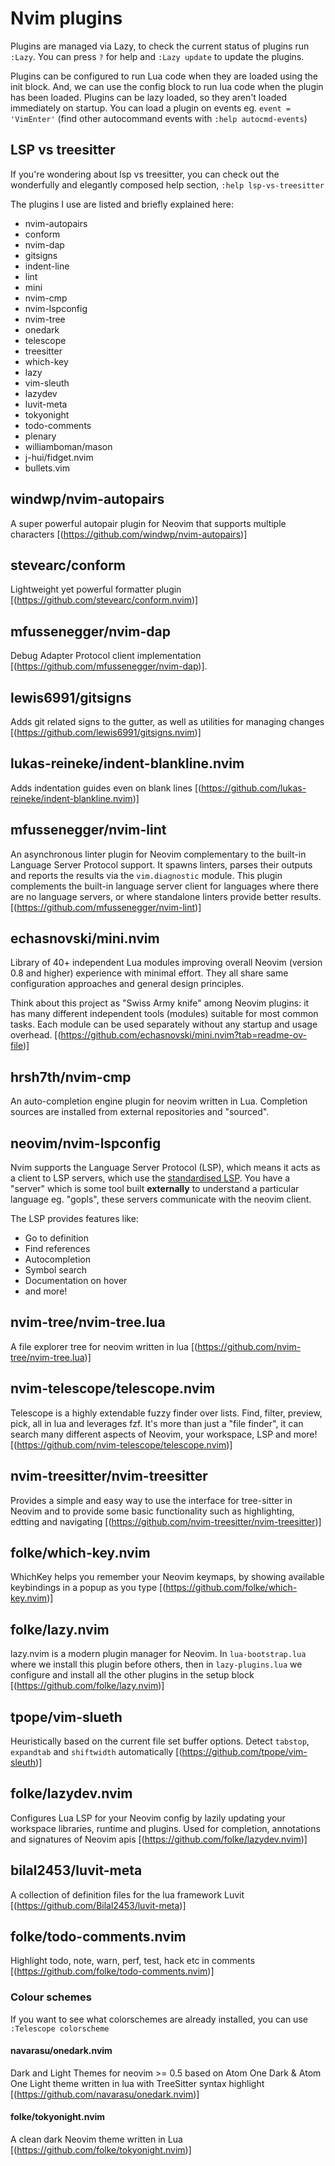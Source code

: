 # Nvim plugins

Plugins are managed via Lazy, to check the current status of plugins run `:Lazy`. You can press `?` for help and `:Lazy update` to update the plugins.

Plugins can be configured to run Lua code when they are loaded using the init block. And, we can use the config block to run lua code when the plugin has been loaded. Plugins can be lazy loaded, so they aren't loaded immediately on startup. You can load a plugin on events eg. `event = 'VimEnter'` (find other autocommand events with `:help autocmd-events`)

## LSP vs treesitter

If you're wondering about lsp vs treesitter, you can check out the wonderfully and elegantly composed help section, `:help lsp-vs-treesitter`

The plugins I use are listed and briefly explained here:

- nvim-autopairs
- conform
- nvim-dap
- gitsigns
- indent-line
- lint
- mini
- nvim-cmp
- nvim-lspconfig
- nvim-tree
- onedark
- telescope
- treesitter
- which-key
- lazy
- vim-sleuth
- lazydev
- luvit-meta
- tokyonight
- todo-comments
- plenary
- williamboman/mason
- j-hui/fidget.nvim
- bullets.vim

## windwp/nvim-autopairs

A super powerful autopair plugin for Neovim that supports multiple characters [(https://github.com/windwp/nvim-autopairs)]

## stevearc/conform

Lightweight yet powerful formatter plugin [(https://github.com/stevearc/conform.nvim)]

## mfussenegger/nvim-dap

Debug Adapter Protocol client implementation [(https://github.com/mfussenegger/nvim-dap)].

## lewis6991/gitsigns

Adds git related signs to the gutter, as well as utilities for managing changes [(https://github.com/lewis6991/gitsigns.nvim)]

## lukas-reineke/indent-blankline.nvim

Adds indentation guides even on blank lines [(https://github.com/lukas-reineke/indent-blankline.nvim)]

## mfussenegger/nvim-lint

An asynchronous linter plugin for Neovim complementary to the built-in Language Server Protocol support. It spawns linters, parses their outputs and reports the results via the `vim.diagnostic` module. This plugin complements the built-in language server client for languages where there are no language servers, or where standalone linters provide better results.
[(https://github.com/mfussenegger/nvim-lint)]

## echasnovski/mini.nvim

Library of 40+ independent Lua modules improving overall Neovim (version 0.8 and higher) experience with minimal effort. They all share same configuration approaches and general design principles.

Think about this project as "Swiss Army knife" among Neovim plugins: it has many different independent tools (modules) suitable for most common tasks. Each module can be used separately without any startup and usage overhead. [(https://github.com/echasnovski/mini.nvim?tab=readme-ov-file)]

## hrsh7th/nvim-cmp

An auto-completion engine plugin for neovim written in Lua. Completion sources are installed from external repositories and "sourced".

## neovim/nvim-lspconfig

Nvim supports the Language Server Protocol (LSP), which means it acts as a client to LSP servers, which use the [standardised LSP](https://microsoft.github.io/language-server-protocol/). You have a "server" which is some tool built **externally** to understand a particular language eg. "gopls", these servers communicate with the neovim client.

The LSP provides features like:

- Go to definition
- Find references
- Autocompletion
- Symbol search
- Documentation on hover
- and more!

## nvim-tree/nvim-tree.lua

A file explorer tree for neovim written in lua [(https://github.com/nvim-tree/nvim-tree.lua)]

## nvim-telescope/telescope.nvim

Telescope is a highly extendable fuzzy finder over lists. Find, filter, preview, pick, all in lua and leverages fzf. It's more than just a "file finder", it can search many different aspects of Neovim, your workspace, LSP and more! [(https://github.com/nvim-telescope/telescope.nvim)]

## nvim-treesitter/nvim-treesitter

Provides a simple and easy way to use the interface for tree-sitter in Neovim and to provide some basic functionality such as highlighting, edtting and navigating [(https://github.com/nvim-treesitter/nvim-treesitter)]

## folke/which-key.nvim

WhichKey helps you remember your Neovim keymaps, by showing available keybindings in a popup as you type [(https://github.com/folke/which-key.nvim)]

## folke/lazy.nvim

lazy.nvim is a modern plugin manager for Neovim. In `lua-bootstrap.lua` where we install this plugin before others, then in `lazy-plugins.lua` we configure and install all the other plugins in the setup block [(https://github.com/folke/lazy.nvim)]

## tpope/vim-slueth

 Heuristically based on the current file set buffer options. Detect `tabstop`, `expandtab` and `shiftwidth` automatically [(https://github.com/tpope/vim-sleuth)]

## folke/lazydev.nvim

Configures Lua LSP for your Neovim config by lazily updating your workspace libraries, runtime and plugins. Used for completion, annotations and signatures of Neovim apis [(https://github.com/folke/lazydev.nvim)]

## bilal2453/luvit-meta

A collection of definition files for the lua framework Luvit [(https://github.com/Bilal2453/luvit-meta)]

## folke/todo-comments.nvim

Highlight todo, note, warn, perf, test, hack etc in comments [(https://github.com/folke/todo-comments.nvim)]

### Colour schemes

If you want to see what colorschemes are already installed, you can use `:Telescope colorscheme`

#### navarasu/onedark.nvim

Dark and Light Themes for neovim >= 0.5 based on Atom One Dark & Atom One Light theme written in lua with TreeSitter syntax highlight [(https://github.com/navarasu/onedark.nvim)]

#### folke/tokyonight.nvim

A clean dark Neovim theme written in Lua [(https://github.com/folke/tokyonight.nvim)]
